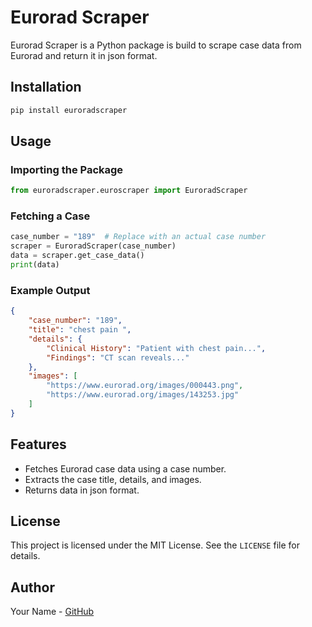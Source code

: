 # Eurorad Scraper

Eurorad Scraper is a Python package is build  to scrape case data from Eurorad and return it in json format.

## Installation

```sh
pip install euroradscraper
```

## Usage

### Importing the Package
```python
from euroradscraper.euroscraper import EuroradScraper
```

### Fetching a Case
```python
case_number = "189"  # Replace with an actual case number
scraper = EuroradScraper(case_number)
data = scraper.get_case_data()
print(data)
```

### Example Output
```json
{
    "case_number": "189",
    "title": "chest pain ",
    "details": {
        "Clinical History": "Patient with chest pain...",
        "Findings": "CT scan reveals..."
    },
    "images": [
        "https://www.eurorad.org/images/000443.png",
        "https://www.eurorad.org/images/143253.jpg"
    ]
}
```

## Features
- Fetches Eurorad case data using a case number.
- Extracts the case title, details, and images.
- Returns data in json format.

## License

This project is licensed under the MIT License. See the `LICENSE` file for details.

## Author

Your Name - [GitHub](https://github.com/santhosh1705kumar)